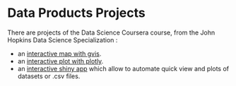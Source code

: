 # Data Products Projects

There are projects of the Data Science Coursera course, from the John Hopkins Data Science Specialization :

- an [interactive map with gvis](https://breenbo.github.io/DS_09_Data_Products/cityMap.html).
- an [interactive plot with plotly](https://breenbo.github.io/DS_09_Data_Products/plotly.html).
- an [interactive shiny app](https://breenbo.shinyapps.io/shinyapp/) which allow to automate quick view and plots of datasets or .csv files.
